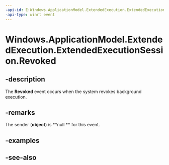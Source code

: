 ```yaml
---
-api-id: E:Windows.ApplicationModel.ExtendedExecution.ExtendedExecutionSession.Revoked
-api-type: winrt event
---
```


<!-- Event syntax
public event Windows.Foundation.TypedEventHandler Revoked<object,  Windows.ApplicationModel.ExtendedExecution.ExtendedExecutionRevokedEventArgs>
-->

# Windows.ApplicationModel.ExtendedExecution.ExtendedExecutionSession.Revoked

## -description
The **Revoked** event occurs when the system revokes background execution.

## -remarks
The sender (**object**) is **null ** for this event.

## -examples

## -see-also
